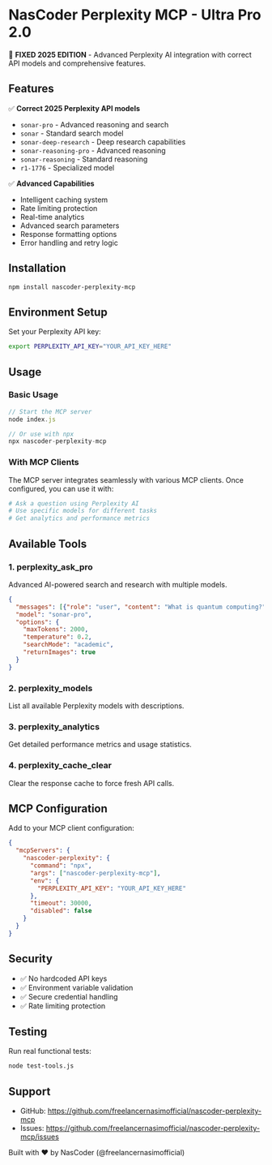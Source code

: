 # NasCoder Perplexity MCP - Ultra Pro 2.0

🧠 **FIXED 2025 EDITION** - Advanced Perplexity AI integration with correct API models and comprehensive features.

## Features

✅ **Correct 2025 Perplexity API models**
- `sonar-pro` - Advanced reasoning and search
- `sonar` - Standard search model  
- `sonar-deep-research` - Deep research capabilities
- `sonar-reasoning-pro` - Advanced reasoning
- `sonar-reasoning` - Standard reasoning
- `r1-1776` - Specialized model

✅ **Advanced Capabilities**
- Intelligent caching system
- Rate limiting protection
- Real-time analytics
- Advanced search parameters
- Response formatting options
- Error handling and retry logic

## Installation

```bash
npm install nascoder-perplexity-mcp
```

## Environment Setup

Set your Perplexity API key:

```bash
export PERPLEXITY_API_KEY="YOUR_API_KEY_HERE"
```

## Usage

### Basic Usage

```javascript
// Start the MCP server
node index.js

// Or use with npx
npx nascoder-perplexity-mcp
```

### With MCP Clients

The MCP server integrates seamlessly with various MCP clients. Once configured, you can use it with:

```bash
# Ask a question using Perplexity AI
# Use specific models for different tasks
# Get analytics and performance metrics
```

## Available Tools

### 1. perplexity_ask_pro
Advanced AI-powered search and research with multiple models.

```json
{
  "messages": [{"role": "user", "content": "What is quantum computing?"}],
  "model": "sonar-pro",
  "options": {
    "maxTokens": 2000,
    "temperature": 0.2,
    "searchMode": "academic",
    "returnImages": true
  }
}
```

### 2. perplexity_models
List all available Perplexity models with descriptions.

### 3. perplexity_analytics
Get detailed performance metrics and usage statistics.

### 4. perplexity_cache_clear
Clear the response cache to force fresh API calls.

## MCP Configuration

Add to your MCP client configuration:

```json
{
  "mcpServers": {
    "nascoder-perplexity": {
      "command": "npx",
      "args": ["nascoder-perplexity-mcp"],
      "env": {
        "PERPLEXITY_API_KEY": "YOUR_API_KEY_HERE"
      },
      "timeout": 30000,
      "disabled": false
    }
  }
}
```

## Security

- ✅ No hardcoded API keys
- ✅ Environment variable validation
- ✅ Secure credential handling
- ✅ Rate limiting protection

## Testing

Run real functional tests:

```bash
node test-tools.js
```

## Support

- GitHub: https://github.com/freelancernasimofficial/nascoder-perplexity-mcp
- Issues: https://github.com/freelancernasimofficial/nascoder-perplexity-mcp/issues

Built with ❤️ by NasCoder (@freelancernasimofficial)
